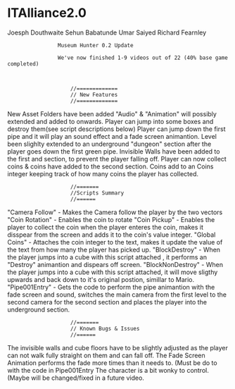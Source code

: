 # ITAlliance2.0 #


Joesph Douthwaite
Sehun Babatunde
Umar Saiyed 
Richard Fearnley

					Museum Hunter 0.2 Update

					We've now finished 1-9 videos out of 22 (40% base game completed) 



						//=============
						// New Features 
						//=============
New Asset Folders have been added "Audio" & "Animation" will possibly extended and added to onwards.
Player can jump into some boxes and destroy  them(see script descriptions below)
Player can jump down the first pipe and it will play an sound effect and a fade screen animantion.
Level been slighlty extended to an underground "dungeon" section after the player goes down the first green pipe.
Invisible Walls  have been added to the first and section, to prevent the player falling off.
Player can now collect coins & coins have added to the second section.
Coins add to an Coins integer keeping track of how many coins the player has collected.




						//=======
						//Scripts Summary
						//======
"Camera Follow" - Makes the Camera follow the player by the two vectors 
"Coin Rotation" - Enables the coin to rotate 
"Coin Pickup" - Enables the player to collect the coin when the player enteres the coin, makes it disspear from the screen and adds it to the coin's value  integer.
"Global Coins"  - Attaches the coin integer to the text, makes it update the value of the text from how many the player has picked up.
"BlockDestroy" - When the player jumps into a cube with this script attached  , it performs an "Destroy" animantion and dispears off screen.
"BlockNonDestroy" - When the player jumps into a cube with this script attached, it will move sligthy upwards and back down to it's original postion, simillar to Mario.
"Pipe001Entry" - Gets the code to perform the pipe animantion with the fade screen and sound, switches the main camera from the first level to the second camera for the second section and places the player into the underground section.



						//=======
						// Known Bugs & Issues
						//======
The invisible walls and cube floors have to be slightly adjusted as the player can not walk fully straight on them and can fall off.
The Fade Screen Animation performs the fade more times than it needs to. (Must be do to with the code in Pipe001Entry
The character is a bit wonky to control.(Maybe will be changed/fixed in a future video. 
